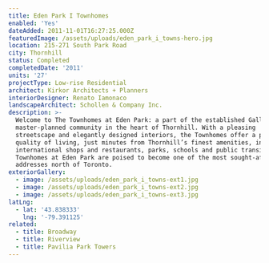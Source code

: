 ```yaml
---
title: Eden Park I Townhomes
enabled: 'Yes'
dateAdded: 2011-11-01T16:27:25.000Z
featuredImage: /assets/uploads/eden_park_i_towns-hero.jpg
location: 215-271 South Park Road
city: Thornhill
status: Completed
completedDate: '2011'
units: '27'
projectType: Low-rise Residential
architect: Kirkor Architects + Planners
interiorDesigner: Renato Iamonaco
landscapeArchitect: Schollen & Company Inc.
description: >-
  Welcome to The Townhomes at Eden Park: a part of the established Galleria
  master-planned community in the heart of Thornhill. With a pleasing
  streetscape and elegantly designed interiors, the Townhomes offer a premium
  quality of living, just minutes from Thornhill’s finest amenities, including
  international shops and restaurants, parks, schools and public transit. The
  Townhomes at Eden Park are poised to become one of the most sought-after
  addresses north of Toronto.
exteriorGallery:
  - image: /assets/uploads/eden_park_i_towns-ext1.jpg
  - image: /assets/uploads/eden_park_i_towns-ext2.jpg
  - image: /assets/uploads/eden_park_i_towns-ext3.jpg
latLng:
  - lat: '43.838333'
    lng: '-79.391125'
related:
  - title: Broadway
  - title: Riverview
  - title: Pavilia Park Towers
---
```


